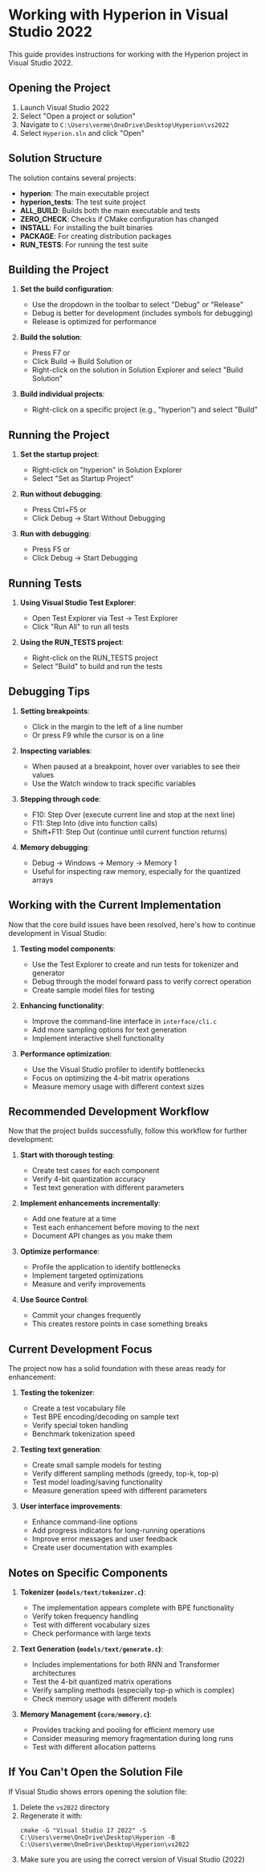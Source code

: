 # Working with Hyperion in Visual Studio 2022

This guide provides instructions for working with the Hyperion project in Visual Studio 2022.

## Opening the Project

1. Launch Visual Studio 2022
2. Select "Open a project or solution"
3. Navigate to `C:\Users\verme\OneDrive\Desktop\Hyperion\vs2022`
4. Select `Hyperion.sln` and click "Open"

## Solution Structure

The solution contains several projects:

- **hyperion**: The main executable project
- **hyperion_tests**: The test suite project
- **ALL_BUILD**: Builds both the main executable and tests
- **ZERO_CHECK**: Checks if CMake configuration has changed
- **INSTALL**: For installing the built binaries
- **PACKAGE**: For creating distribution packages
- **RUN_TESTS**: For running the test suite

## Building the Project

1. **Set the build configuration**:
   - Use the dropdown in the toolbar to select "Debug" or "Release"
   - Debug is better for development (includes symbols for debugging)
   - Release is optimized for performance

2. **Build the solution**:
   - Press F7 or 
   - Click Build → Build Solution or
   - Right-click on the solution in Solution Explorer and select "Build Solution"

3. **Build individual projects**:
   - Right-click on a specific project (e.g., "hyperion") and select "Build"

## Running the Project

1. **Set the startup project**:
   - Right-click on "hyperion" in Solution Explorer
   - Select "Set as Startup Project"

2. **Run without debugging**:
   - Press Ctrl+F5 or
   - Click Debug → Start Without Debugging

3. **Run with debugging**:
   - Press F5 or
   - Click Debug → Start Debugging

## Running Tests

1. **Using Visual Studio Test Explorer**:
   - Open Test Explorer via Test → Test Explorer
   - Click "Run All" to run all tests

2. **Using the RUN_TESTS project**:
   - Right-click on the RUN_TESTS project
   - Select "Build" to build and run the tests

## Debugging Tips

1. **Setting breakpoints**:
   - Click in the margin to the left of a line number
   - Or press F9 while the cursor is on a line

2. **Inspecting variables**:
   - When paused at a breakpoint, hover over variables to see their values
   - Use the Watch window to track specific variables

3. **Stepping through code**:
   - F10: Step Over (execute current line and stop at the next line)
   - F11: Step Into (dive into function calls)
   - Shift+F11: Step Out (continue until current function returns)

4. **Memory debugging**:
   - Debug → Windows → Memory → Memory 1
   - Useful for inspecting raw memory, especially for the quantized arrays

## Working with the Current Implementation

Now that the core build issues have been resolved, here's how to continue development in Visual Studio:

1. **Testing model components**:
   - Use the Test Explorer to create and run tests for tokenizer and generator
   - Debug through the model forward pass to verify correct operation
   - Create sample model files for testing

2. **Enhancing functionality**:
   - Improve the command-line interface in `interface/cli.c`
   - Add more sampling options for text generation
   - Implement interactive shell functionality

3. **Performance optimization**:
   - Use the Visual Studio profiler to identify bottlenecks
   - Focus on optimizing the 4-bit matrix operations
   - Measure memory usage with different context sizes

## Recommended Development Workflow

Now that the project builds successfully, follow this workflow for further development:

1. **Start with thorough testing**:
   - Create test cases for each component
   - Verify 4-bit quantization accuracy
   - Test text generation with different parameters

2. **Implement enhancements incrementally**:
   - Add one feature at a time
   - Test each enhancement before moving to the next
   - Document API changes as you make them

3. **Optimize performance**:
   - Profile the application to identify bottlenecks
   - Implement targeted optimizations
   - Measure and verify improvements

5. **Use Source Control**:
   - Commit your changes frequently
   - This creates restore points in case something breaks

## Current Development Focus

The project now has a solid foundation with these areas ready for enhancement:

1. **Testing the tokenizer**:
   - Create a test vocabulary file
   - Test BPE encoding/decoding on sample text
   - Verify special token handling
   - Benchmark tokenization speed

2. **Testing text generation**:
   - Create small sample models for testing
   - Verify different sampling methods (greedy, top-k, top-p)
   - Test model loading/saving functionality
   - Measure generation speed with different parameters

3. **User interface improvements**:
   - Enhance command-line options
   - Add progress indicators for long-running operations
   - Improve error messages and user feedback
   - Create user documentation with examples

## Notes on Specific Components

1. **Tokenizer (`models/text/tokenizer.c`)**:
   - The implementation appears complete with BPE functionality
   - Verify token frequency handling
   - Test with different vocabulary sizes
   - Check performance with large texts

2. **Text Generation (`models/text/generate.c`)**:
   - Includes implementations for both RNN and Transformer architectures
   - Test the 4-bit quantized matrix operations
   - Verify sampling methods (especially top-p which is complex)
   - Check memory usage with different models

3. **Memory Management (`core/memory.c`)**:
   - Provides tracking and pooling for efficient memory use
   - Consider measuring memory fragmentation during long runs
   - Test with different allocation patterns

## If You Can't Open the Solution File

If Visual Studio shows errors opening the solution file:

1. Delete the `vs2022` directory
2. Regenerate it with:
   ```
   cmake -G "Visual Studio 17 2022" -S C:\Users\verme\OneDrive\Desktop\Hyperion -B C:\Users\verme\OneDrive\Desktop\Hyperion\vs2022
   ```
3. Make sure you are using the correct version of Visual Studio (2022)